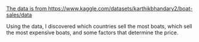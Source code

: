 [The data is from ](https://www.kaggle.com/datasets/karthikbhandary2/boat-sales/data)https://www.kaggle.com/datasets/karthikbhandary2/boat-sales/data

Using the data, I discovered which countries sell the most boats, which sell the most expensive boats, and some factors that determine the price.
